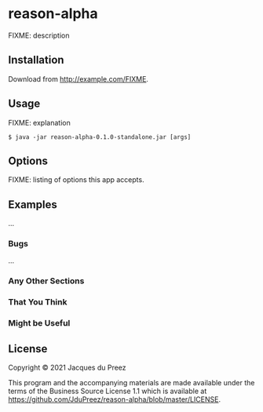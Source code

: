 # reason-alpha

FIXME: description

## Installation

Download from http://example.com/FIXME.

## Usage

FIXME: explanation

    $ java -jar reason-alpha-0.1.0-standalone.jar [args]

## Options

FIXME: listing of options this app accepts.

## Examples

...

### Bugs

...

### Any Other Sections
### That You Think
### Might be Useful

## License

Copyright © 2021 Jacques du Preez

This program and the accompanying materials are made available under the
terms of the Business Source License 1.1 which is available at
https://github.com/JduPreez/reason-alpha/blob/master/LICENSE.

